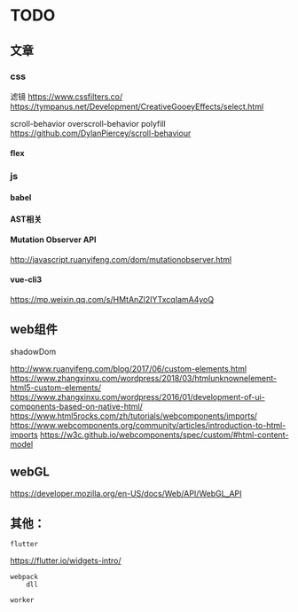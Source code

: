 # TODO


## 文章

### css 

滤镜 https://www.cssfilters.co/
    https://tympanus.net/Development/CreativeGooeyEffects/select.html



scroll-behavior
overscroll-behavior
polyfill https://github.com/DylanPiercey/scroll-behaviour

#### flex 


### js

#### babel

#### AST相关

#### Mutation Observer API
http://javascript.ruanyifeng.com/dom/mutationobserver.html


#### vue-cli3
https://mp.weixin.qq.com/s/HMtAnZl2IYTxcqIamA4yoQ


## web组件
shadowDom

http://www.ruanyifeng.com/blog/2017/06/custom-elements.html
https://www.zhangxinxu.com/wordpress/2018/03/htmlunknownelement-html5-custom-elements/
https://www.zhangxinxu.com/wordpress/2016/01/development-of-ui-components-based-on-native-html/
https://www.html5rocks.com/zh/tutorials/webcomponents/imports/
https://www.webcomponents.org/community/articles/introduction-to-html-imports
https://w3c.github.io/webcomponents/spec/custom/#html-content-model



## webGL
https://developer.mozilla.org/en-US/docs/Web/API/WebGL_API


## 其他：
	flutter 
https://flutter.io/widgets-intro/

	webpack
		dll

	worker

